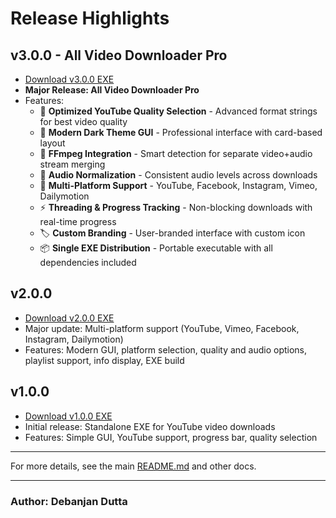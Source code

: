 # Release Highlights

## v3.0.0 - All Video Downloader Pro

- [Download v3.0.0 EXE](https://github.com/Debanjan110d/Youtube-Video-Downloader-/releases/tag/V3)
- **Major Release: All Video Downloader Pro**
- Features:
  - 🎯 **Optimized YouTube Quality Selection** - Advanced format strings for best video quality
  - 🎨 **Modern Dark Theme GUI** - Professional interface with card-based layout
  - 🔧 **FFmpeg Integration** - Smart detection for separate video+audio stream merging
  - 🎵 **Audio Normalization** - Consistent audio levels across downloads
  - 📱 **Multi-Platform Support** - YouTube, Facebook, Instagram, Vimeo, Dailymotion
  - ⚡ **Threading & Progress Tracking** - Non-blocking downloads with real-time progress
  - 🏷️ **Custom Branding** - User-branded interface with custom icon
  - 📦 **Single EXE Distribution** - Portable executable with all dependencies included

## v2.0.0

- [Download v2.0.0 EXE](https://github.com/Debanjan110d/Youtube-Video-Downloader-/releases/tag/v2.0.0)
- Major update: Multi-platform support (YouTube, Vimeo, Facebook, Instagram, Dailymotion)
- Features: Modern GUI, platform selection, quality and audio options, playlist support, info display, EXE build

## v1.0.0

- [Download v1.0.0 EXE](https://github.com/Debanjan110d/Youtube-Video-Downloader-/releases/tag/v1.0.0)
- Initial release: Standalone EXE for YouTube video downloads
- Features: Simple GUI, YouTube support, progress bar, quality selection

---

For more details, see the main [README.md](../README.md) and other docs.

---

### Author: Debanjan Dutta
